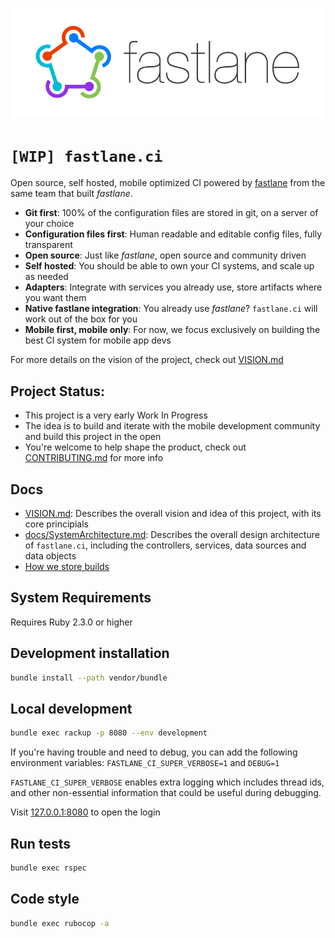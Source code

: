 <h3 align="center">
  <img src="docs/assets/fastlane_text.png" alt="fastlane Logo" width=500 />
</h3>

# `[WIP] fastlane.ci`

Open source, self hosted, mobile optimized CI powered by [fastlane](https://fastlane.tools) from the same team that built _fastlane_.

- **Git first**: 100% of the configuration files are stored in git, on a server of your choice
- **Configuration files first**: Human readable and editable config files, fully transparent
- **Open source**: Just like _fastlane_, open source and community driven
- **Self hosted**: You should be able to own your CI systems, and scale up as needed
- **Adapters**: Integrate with services you already use, store artifacts where you want them
- **Native fastlane integration**: You already use _fastlane_? `fastlane.ci` will work out of the box for you
- **Mobile first, mobile only**: For now, we focus exclusively on building the best CI system for mobile app devs

For more details on the vision of the project, check out [VISION.md](VISION.md)

## Project Status:

- This project is a very early Work In Progress
- The idea is to build and iterate with the mobile development community and build this project in the open
- You're welcome to help shape the product, check out [CONTRIBUTING.md](CONTRIBUTING.md) for more info

## Docs

- [VISION.md](VISION.md): Describes the overall vision and idea of this project, with its core principials
- [docs/SystemArchitecture.md](docs/SystemArchitecture.md): Describes the overall design architecture of `fastlane.ci`, including the controllers, services, data sources and data objects
- [How we store builds](https://github.com/fastlane/ci/issues/40#issuecomment-359507244)

## System Requirements

Requires Ruby 2.3.0 or higher

## Development installation

```sh
bundle install --path vendor/bundle
```

## Local development

```sh
bundle exec rackup -p 8080 --env development
```
If you're having trouble and need to debug, you can add the following environment variables:
`FASTLANE_CI_SUPER_VERBOSE=1` and `DEBUG=1`

`FASTLANE_CI_SUPER_VERBOSE` enables extra logging which includes thread ids, and other non-essential information that could be useful during debugging.

Visit [127.0.0.1:8080](http://127.0.0.1:8080/) to open the login

## Run tests

```sh
bundle exec rspec
```

## Code style

```sh
bundle exec rubocop -a
```
